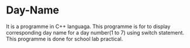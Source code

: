 # Day-Name
It is a programme in C++ languaga. This programme is for to display corresponding day name for a day number(1 to 7) using switch statement. This programme is done for school lab practical.

